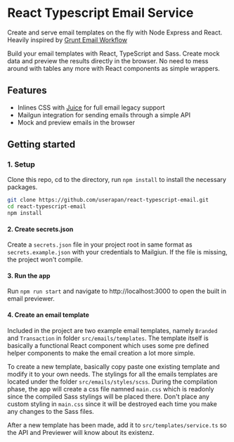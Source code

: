 # React Typescript Email Service

Create and serve email templates on the fly with Node Express and React. Heavily inspired by [Grunt Email Workflow](https://github.com/leemunroe/grunt-email-workflow)

Build your email templates with React, TypeScript and Sass. Create mock data and preview the results directly in the browser. No need to mess around with tables any more with React components as simple wrappers.

## Features
* Inlines CSS with [Juice](https://github.com/Automattic/juice) for full email legacy support
* Mailgun integration for sending emails through a simple API
* Mock and preview emails in the browser

## Getting started

### 1. Setup

Clone this repo, cd to the directory, run `npm install` to install the necessary packages.

```sh
git clone https://github.com/userapan/react-typescript-email.git
cd react-typescript-email
npm install
```

#### 2. Create secrets.json

Create a `secrets.json` file in your project root in same format as `secrets.example.json` with your credentials to Mailgiun. If the file is missing, the project won't compile.

#### 3. Run the app

Run `npm run start` and navigate to http://localhost:3000 to open the built in email previewer.

#### 4. Create an email template

Included in the project are two example email templates, namely `Branded` and `Transaction` in folder `src/emails/templates`. The template itself is basically a functional React component which uses some pre defined helper components to make the email creation a lot more simple.

To create a new template, basically copy paste one existing template and modify it to your own needs. The stylings for all the emails templates are located under the folder `src/emails/styles/scss`. During the compilation phase, the app will create a css file namned `main.css` which is readonly since the compiled Sass stylings will be placed there. Don't place any custom styling in `main.css` since it will be destroyed each time you make any changes to the Sass files.

After a new template has been made, add it to `src/templates/service.ts` so the API and Previewer will know about its existenz.